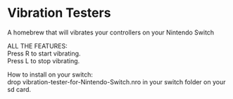 # Vibration Testers
A homebrew that will vibrates your controllers on your Nintendo Switch

ALL THE FEATURES:  
Press R to start vibrating.     
Press L to stop vibrating.  


How to install on your switch:  
drop vibration-tester-for-Nintendo-Switch.nro in your switch folder on your sd card. 
